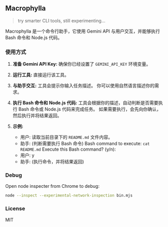 ## Macrophylla

> try smarter CLI tools, still experimenting...

Macrophylla 是一个命令行助手，它使用 Gemini API 与用户交互，并能够执行 Bash 命令和 Node.js 代码。

### 使用方式

1.  **准备 Gemini API Key:** 确保你已经设置了 `GEMINI_API_KEY` 环境变量。

2.  **运行工具:** 直接运行该工具。

3.  **与助手交互:** 工具会提示你输入任务描述。 你可以使用自然语言描述你的需求。

4.  **执行 Bash 命令和 Node.js 代码:** 工具会根据你的描述，自动判断是否需要执行 Bash 命令或 Node.js 代码来完成任务。 如果需要执行，会先向你确认，然后执行并将结果返回。

5.  **示例:**

    - 用户: 读取当前目录下的 `README.md` 文件内容。
    - 助手: (判断需要执行 Bash 命令) Bash command to execute: `cat README.md` Execute this Bash command? (y/n):
    - 用户: y
    - 助手: (执行命令，并将结果返回)

### Debug

Open node inspecter from Chrome to debug:

```bash
node --inspect --experimental-network-inspection bin.mjs
```

### License

MIT
